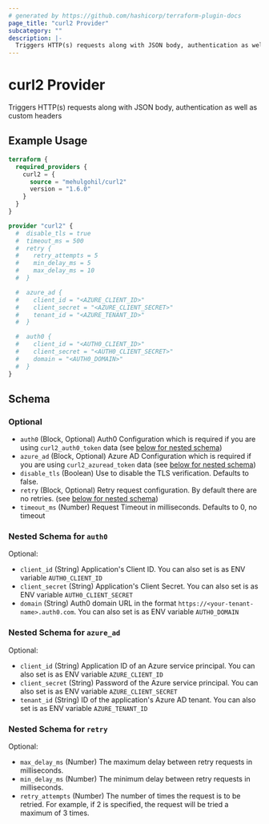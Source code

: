 ```yaml
---
# generated by https://github.com/hashicorp/terraform-plugin-docs
page_title: "curl2 Provider"
subcategory: ""
description: |-
  Triggers HTTP(s) requests along with JSON body, authentication as well as custom headers
---
```


# curl2 Provider

Triggers HTTP(s) requests along with JSON body, authentication as well as custom headers

## Example Usage

```terraform
terraform {
  required_providers {
    curl2 = {
      source = "mehulgohil/curl2"
      version = "1.6.0"
    }
  }
}

provider "curl2" {
  #  disable_tls = true
  #  timeout_ms = 500
  #  retry {
  #    retry_attempts = 5
  #    min_delay_ms = 5
  #    max_delay_ms = 10
  #  }

  #  azure_ad {
  #    client_id = "<AZURE_CLIENT_ID>"
  #    client_secret = "<AZURE_CLIENT_SECRET>"
  #    tenant_id = "<AZURE_TENANT_ID>"
  #  }

  #  auth0 {
  #    client_id = "<AUTH0_CLIENT_ID>"
  #    client_secret = "<AUTH0_CLIENT_SECRET>"
  #    domain = "<AUTH0_DOMAIN>"
  #  }
}
```

<!-- schema generated by tfplugindocs -->
## Schema

### Optional

- `auth0` (Block, Optional) Auth0 Configuration which is required if you are using `curl2_auth0_token` data (see [below for nested schema](#nestedblock--auth0))
- `azure_ad` (Block, Optional) Azure AD Configuration which is required if you are using `curl2_azuread_token` data (see [below for nested schema](#nestedblock--azure_ad))
- `disable_tls` (Boolean) Use to disable the TLS verification. Defaults to false.
- `retry` (Block, Optional) Retry request configuration. By default there are no retries. (see [below for nested schema](#nestedblock--retry))
- `timeout_ms` (Number) Request Timeout in milliseconds. Defaults to 0, no timeout

<a id="nestedblock--auth0"></a>
### Nested Schema for `auth0`

Optional:

- `client_id` (String) Application's Client ID. You can also set is as ENV variable `AUTH0_CLIENT_ID`
- `client_secret` (String) Application's Client Secret. You can also set is as ENV variable `AUTH0_CLIENT_SECRET`
- `domain` (String) Auth0 domain URL in the format `https://<your-tenant-name>.auth0.com`. You can also set is as ENV variable `AUTH0_DOMAIN`


<a id="nestedblock--azure_ad"></a>
### Nested Schema for `azure_ad`

Optional:

- `client_id` (String) Application ID of an Azure service principal. You can also set is as ENV variable `AZURE_CLIENT_ID`
- `client_secret` (String) Password of the Azure service principal. You can also set is as ENV variable `AZURE_CLIENT_SECRET`
- `tenant_id` (String) ID of the application's Azure AD tenant. You can also set is as ENV variable `AZURE_TENANT_ID`


<a id="nestedblock--retry"></a>
### Nested Schema for `retry`

Optional:

- `max_delay_ms` (Number) The maximum delay between retry requests in milliseconds.
- `min_delay_ms` (Number) The minimum delay between retry requests in milliseconds.
- `retry_attempts` (Number) The number of times the request is to be retried. For example, if 2 is specified, the request will be tried a maximum of 3 times.
